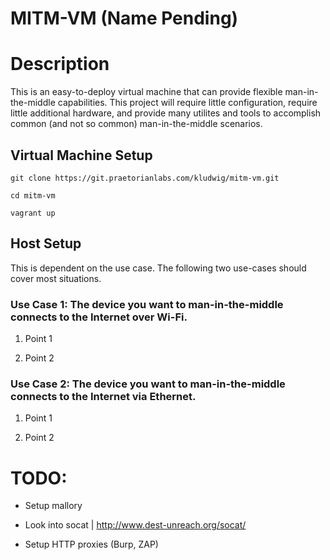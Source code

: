 # MITM-VM (Name Pending)

# Description
This is an easy-to-deploy virtual machine that can provide flexible man-in-the-middle capabilities. This project will require little configuration, require little additional hardware, and provide many utilites and tools to accomplish common (and not so common) man-in-the-middle scenarios.

## Virtual Machine Setup
`git clone https://git.praetorianlabs.com/kludwig/mitm-vm.git`

`cd mitm-vm`

`vagrant up`

## Host Setup
This is dependent on the use case. The following two use-cases should cover most situations.
### Use Case 1: The device you want to man-in-the-middle connects to the Internet over Wi-Fi.
1. Point 1

2. Point 2

### Use Case 2: The device you want to man-in-the-middle connects to the Internet via Ethernet.
1. Point 1

2. Point 2

# TODO:
* Setup mallory

* Look into socat | http://www.dest-unreach.org/socat/

* Setup HTTP proxies (Burp, ZAP)
